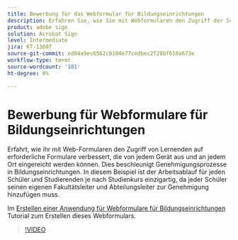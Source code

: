 ```yaml
---
title: Bewerbung für das Webformular für Bildungseinrichtungen
description: Erfahren Sie, wie Sie mit Webformularen den Zugriff der Schüler auf erforderliche Formulare verbessern können.
product: adobe sign
solution: Acrobat Sign
level: Intermediate
jira: KT-13607
source-git-commit: ed04a9ec6562c0104e77cedbec2f28bf610a673e
workflow-type: tm+mt
source-wordcount: '101'
ht-degree: 0%

---
```


# Bewerbung für Webformulare für Bildungseinrichtungen

Erfahrt, wie ihr mit Web-Formularen den Zugriff von Lernenden auf erforderliche Formulare verbessert, die von jedem Gerät aus und an jedem Ort eingereicht werden können. Dies beschleunigt Genehmigungsprozesse in Bildungseinrichtungen. In diesem Beispiel ist der Arbeitsablauf für jeden Schüler und Studierenden je nach Studienkurs einzigartig, da jeder Schüler seinen eigenen Fakultätsleiter und Abteilungsleiter zur Genehmigung hinzufügen muss.

Im [Erstellen einer Anwendung für Webformulare für Bildungseinrichtungen](usecase-edu-intern-create.md) Tutorial zum Erstellen dieses Webformulars.

>[!VIDEO](https://video.tv.adobe.com/v/3421773?quality=12&learn=on&hidetitle=true)
